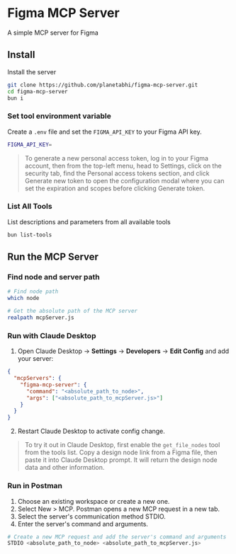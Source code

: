 # Figma MCP Server
A simple MCP server for Figma

## Install
Install the server

```bash
git clone https://github.com/planetabhi/figma-mcp-server.git
cd figma-mcp-server
bun i
```

### Set tool environment variable
Create a `.env` file and set the `FIGMA_API_KEY` to your Figma API key.

```bash
FIGMA_API_KEY=
```

> To generate a new personal access token, log in to your Figma account, then from the top-left menu, head to Settings, click on the security tab, find the Personal access tokens section, and click Generate new token to open the configuration modal where you can set the expiration and scopes before clicking Generate token.

### List All Tools
List descriptions and parameters from all available tools

```bash
bun list-tools
```

## Run the MCP Server

### Find node and server path

```bash
# Find node path
which node

# Get the absolute path of the MCP server
realpath mcpServer.js
```


### Run with Claude Desktop

1. Open Claude Desktop → **Settings** → **Developers** → **Edit Config** and add your server:

```json
{
  "mcpServers": {
    "figma-mcp-server": {
      "command": "<absolute_path_to_node>",
      "args": ["<absolute_path_to_mcpServer.js>"]
    }
  }
}
```

2. Restart Claude Desktop to activate config change.

> To try it out in Claude Desktop, first enable the `get_file_nodes` tool from the tools list. Copy a design node link from a Figma file, then paste it into Claude Desktop prompt. It will return the design node data and other information.

### Run in Postman

1. Choose an existing workspace or create a new one.
2. Select New > MCP. Postman opens a new MCP request in a new tab.
3. Select the server's communication method STDIO.
4. Enter the server's command and arguments.

```bash
# Create a new MCP request and add the server's command and arguments
STDIO <absolute_path_to_node> <absolute_path_to_mcpServer.js>
```
